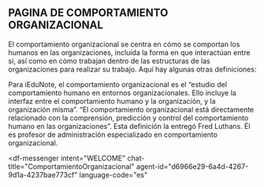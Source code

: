## PAGINA DE COMPORTAMIENTO ORGANIZACIONAL
El comportamiento organizacional se centra en cómo se comportan los humanos en las organizaciones, incluida la forma en que interactúan entre sí, así como en cómo trabajan dentro de las estructuras de las organizaciones para realizar su trabajo. Aquí hay algunas otras definiciones:

Para iEduNote, el comportamiento organizacional es el “estudio del comportamiento humano en entornos organizacionales. Ello incluye la interfaz entre el comportamiento humano y la organización, y la organización misma”.
“El comportamiento organizacional está directamente relacionado con la comprensión, predicción y control del comportamiento humano en las organizaciones”. Esta definición la entregó Fred Luthans. Él es profesor de administración especializado en comportamiento organizacional.
<script src="https://www.gstatic.com/dialogflow-console/fast/messenger/bootstrap.js?v=1"></script>
<df-messenger
  intent="WELCOME"
  chat-title="ComportamientoOrganizacional"
  agent-id="d6966e29-6a4d-4267-9d1a-4237bae773cf"
  language-code="es"
></df-messenger>
